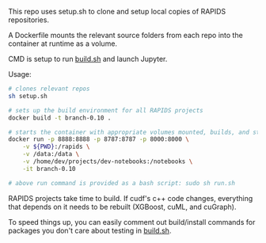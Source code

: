This repo uses setup.sh to clone and setup local copies of RAPIDS repositories.

A Dockerfile mounts the relevant source folders from each repo into the container at runtime as a volume.

CMD is setup to run [build.sh](build.sh) and launch Jupyter.

Usage:
```bash
# clones relevant repos
sh setup.sh

# sets up the build environment for all RAPIDS projects
docker build -t branch-0.10 .

# starts the container with appropriate volumes mounted, builds, and starts Jupyter
docker run -p 8888:8888 -p 8787:8787 -p 8000:8000 \
    -v ${PWD}:/rapids \
    -v /data:/data \
    -v /home/dev/projects/dev-notebooks:/notebooks \
    -it branch-0.10

# above run command is provided as a bash script: sudo sh run.sh
```

RAPIDS projects take time to build. If cudf's c++ code changes, everything that depends on it needs to be rebuilt (XGBoost, cuML, and cuGraph).

To speed things up, you can easily comment out build/install commands for packages you don't care about testing in [build.sh](build.sh).
